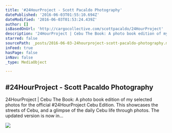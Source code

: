 ```yaml
---
title: '#24HourProject - Scott Pacaldo Photography'
datePublished: '2016-06-03T01:55:10.694Z'
dateModified: '2016-06-03T01:53:24.439Z'
author: []
isBasedOnUrl: 'http://cargocollective.com/scottpacaldo/24HourProject'
description: '24HourProject | Cebu The Book: A photo book edition of my selected photos for the official #24HourProject Cebu Edition. This showcases the streets of Cebu, and a glimpse of the daily Cebu life through photos. The updated version is now in...'
starred: false
sourcePath: _posts/2016-06-03-24hourproject-scott-pacaldo-photography.md
inFeed: true
hasPage: false
inNav: false
_type: MediaObject

---
```

<article style=""><h1>#24HourProject - Scott Pacaldo Photography</h1><p>24HourProject | Cebu The Book: A photo book edition of my selected photos for the official #24HourProject Cebu Edition. This showcases the streets of Cebu, and a glimpse of the daily Cebu life through photos. The updated version is now in...</p><img src="http://payload312.cargocollective.com/1/15/496388/8546336/prt_1410513698_2x.jpg" /></article>